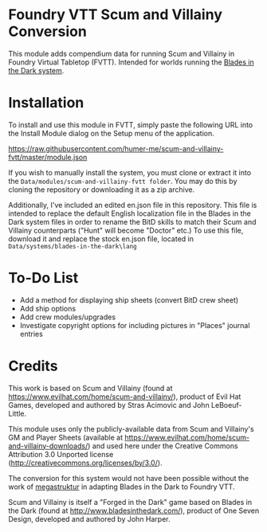 # Foundry VTT Scum and Villainy Conversion
This module adds compendium data for running Scum and Villainy in Foundry Virtual Tabletop (FVTT). Intended for worlds running the [Blades in the Dark system](https://github.com/megastruktur/foundryvtt-blades-in-the-dark).

# Installation
To install and use this module in FVTT, simply paste the following URL into the Install Module dialog on the Setup menu of the application.

https://raw.githubusercontent.com/humer-me/scum-and-villainy-fvtt/master/module.json

If you wish to manually install the system, you must clone or extract it into the `Data/modules/scum-and-villainy-fvtt folder`. You may do this by cloning the repository or downloading it as a zip archive.

Additionally, I've included an edited en.json file in this repository. This file is intended to replace the default English localization file in the Blades in the Dark system files in order to rename the BitD skills to match their Scum and Villainy counterparts ("Hunt" will become "Doctor" etc.) To use this file, download it and replace the stock en.json file, located in `Data/systems/blades-in-the-dark\lang`

# To-Do List
* Add a method for displaying ship sheets (convert BitD crew sheet)
* Add ship options
* Add crew modules/upgrades
* Investigate copyright options for including pictures in "Places" journal entries

# Credits
This work is based on Scum and Villainy (found at https://www.evilhat.com/home/scum-and-villainy/), product of Evil Hat Games, developed and authored by Stras Acimovic and John LeBoeuf-Little. 

This module uses only the publicly-available data from Scum and Villainy's GM and Player Sheets (available at https://www.evilhat.com/home/scum-and-villainy-downloads/) and used here under the Creative Commons Attribution 3.0 Unported license (http://creativecommons.org/licenses/by/3.0/).

The conversion for this system would not have been possible without the work of [megastruktur](https://github.com/megastruktur) in adapting Blades in the Dark to Foundry VTT.

Scum and Villainy is itself a "Forged in the Dark" game based on Blades in the Dark (found at http://www.bladesinthedark.com/), product of One Seven Design, developed and authored by John Harper.
